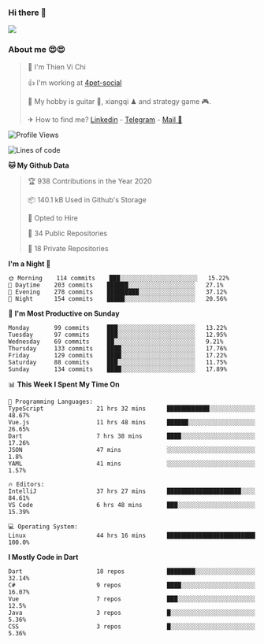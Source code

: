 ### Hi there 👋
![](https://media1.tenor.com/images/9aa4aee77151757a310fcdb4b8fd2a0a/tenor.gif?itemid=12671405)

### About me 😍😍

> 🙎 I'm Thien Vi Chi
> 
> 👍 I'm working at [4pet-social](https://github.com/4pet-social)
>
> 🥞 My hobby is guitar 🎸, xiangqi ♟ and strategy game 🎮.
> 
> ✈ How to find me? [Linkedin](https://www.linkedin.com/in/tvc12/) - [Telegram](https://t.me/yeutham212) - [Mail 📧](mailto:meomeocf98@gmail.com)
> 

<!--START_SECTION:waka-->
![Profile Views](http://img.shields.io/badge/Profile%20Views-4-blue)

![Lines of code](https://img.shields.io/badge/From%20Hello%20World%20I%27ve%20Written-5.0%20million%20lines%20of%20code-blue)

**🐱 My Github Data** 

> 🏆 938 Contributions in the Year 2020
 > 
> 📦 140.1 kB Used in Github's Storage 
 > 
> 💼 Opted to Hire
 > 
> 📜 34 Public Repositories
 > 
> 🔑 18 Private Repositories 

**I'm a Night 🦉** 

```text
🌞 Morning    114 commits    ███░░░░░░░░░░░░░░░░░░░░░░   15.22% 
🌆 Daytime    203 commits    ██████░░░░░░░░░░░░░░░░░░░   27.1% 
🌃 Evening    278 commits    █████████░░░░░░░░░░░░░░░░   37.12% 
🌙 Night      154 commits    █████░░░░░░░░░░░░░░░░░░░░   20.56%

```
📅 **I'm Most Productive on Sunday** 

```text
Monday       99 commits     ███░░░░░░░░░░░░░░░░░░░░░░   13.22% 
Tuesday      97 commits     ███░░░░░░░░░░░░░░░░░░░░░░   12.95% 
Wednesday    69 commits     ██░░░░░░░░░░░░░░░░░░░░░░░   9.21% 
Thursday     133 commits    ████░░░░░░░░░░░░░░░░░░░░░   17.76% 
Friday       129 commits    ████░░░░░░░░░░░░░░░░░░░░░   17.22% 
Saturday     88 commits     ███░░░░░░░░░░░░░░░░░░░░░░   11.75% 
Sunday       134 commits    ████░░░░░░░░░░░░░░░░░░░░░   17.89%

```


📊 **This Week I Spent My Time On** 

```text
💬 Programming Languages: 
TypeScript               21 hrs 32 mins      ████████████░░░░░░░░░░░░░   48.67% 
Vue.js                   11 hrs 48 mins      ██████░░░░░░░░░░░░░░░░░░░   26.65% 
Dart                     7 hrs 38 mins       ████░░░░░░░░░░░░░░░░░░░░░   17.26% 
JSON                     47 mins             ░░░░░░░░░░░░░░░░░░░░░░░░░   1.8% 
YAML                     41 mins             ░░░░░░░░░░░░░░░░░░░░░░░░░   1.57%

🔥 Editors: 
IntelliJ                 37 hrs 27 mins      █████████████████████░░░░   84.61% 
VS Code                  6 hrs 48 mins       ███░░░░░░░░░░░░░░░░░░░░░░   15.39%

💻 Operating System: 
Linux                    44 hrs 16 mins      █████████████████████████   100.0%

```

**I Mostly Code in Dart** 

```text
Dart                     18 repos            ████████░░░░░░░░░░░░░░░░░   32.14% 
C#                       9 repos             ████░░░░░░░░░░░░░░░░░░░░░   16.07% 
Vue                      7 repos             ███░░░░░░░░░░░░░░░░░░░░░░   12.5% 
Java                     3 repos             █░░░░░░░░░░░░░░░░░░░░░░░░   5.36% 
CSS                      3 repos             █░░░░░░░░░░░░░░░░░░░░░░░░   5.36%

```



<!--END_SECTION:waka-->